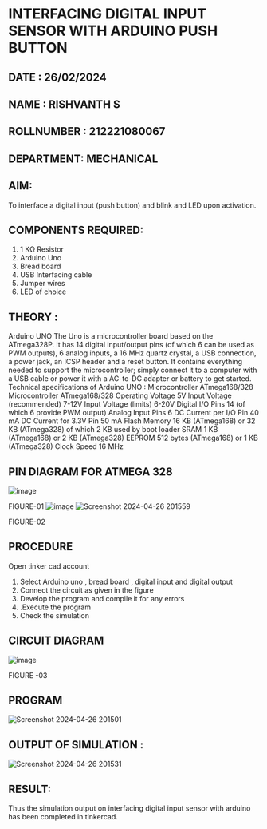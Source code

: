 # INTERFACING DIGITAL INPUT SENSOR WITH ARDUINO PUSH BUTTON
## DATE : 26/02/2024
## NAME : RISHVANTH S																		             
## ROLLNUMBER : 212221080067
## DEPARTMENT: MECHANICAL


## AIM:
To interface a digital input (push button) and blink and LED upon activation.
## COMPONENTS REQUIRED:
1.	1 KΩ Resistor 
2.	Arduino Uno 
3.	Bread board 
4.	USB Interfacing cable 
5.	Jumper wires 
6.	LED of choice 
## THEORY :
Arduino UNO
 	  The Uno is a microcontroller board based on the ATmega328P. It has 14 digital input/output pins (of which 6 can be used as PWM outputs), 6 analog inputs, a 16 MHz quartz crystal, a USB connection, a power jack, an ICSP header and a reset button. It contains everything needed to support the microcontroller; simply connect it to a computer with a USB cable or power it with a AC-to-DC adapter or battery to get started.
	Technical specifications of Arduino UNO :
Microcontroller	ATmega168/328
Microcontroller	ATmega168/328
Operating Voltage	5V
Input Voltage (recommended)	7-12V
Input Voltage (limits)	6-20V
Digital I/O Pins	14 (of which 6 provide PWM output)
Analog Input Pins	6
DC Current per I/O Pin	40 mA
DC Current for 3.3V Pin	50 mA
Flash Memory	16 KB (ATmega168) or 32 KB (ATmega328) of which 2 KB used by boot loader
SRAM	1 KB (ATmega168) or 2 KB (ATmega328)
EEPROM	512 bytes (ATmega168) or 1 KB (ATmega328)
Clock Speed	16 MHz
## PIN DIAGRAM FOR ATMEGA 328
 
![image](https://user-images.githubusercontent.com/36288975/163530394-115baee4-7ed1-49fe-9cce-d7b625e11e85.png)

FIGURE-01
![image](https://user-images.githubusercontent.com/36288975/163530431-4d390e98-0942-42d8-95b8-f57d348e6ad8.png)
![Screenshot 2024-04-26 201559](https://github.com/srishvanths/-INTERFACING-DIGITAL-INPUT-SENSOR-WITH-ARDUINO-PUSH-BUTTON-/assets/161055755/a732f04c-d3fd-46c4-8fc7-80453e2d1747)

FIGURE-02
## PROCEDURE 
 Open tinker cad account 
1.	Select Arduino uno , bread board , digital input and digital output 
2.	Connect the circuit as given in the figure 
3.	Develop the program and compile it for any errors 
4.	 .Execute the program 
5.	Check the simulation 



## CIRCUIT DIAGRAM 


![image](https://user-images.githubusercontent.com/36288975/163530437-87a0afbd-b3c9-44ad-b907-5de63486fb9d.png)



FIGURE -03




## PROGRAM 
 
 
![Screenshot 2024-04-26 201501](https://github.com/srishvanths/-INTERFACING-DIGITAL-INPUT-SENSOR-WITH-ARDUINO-PUSH-BUTTON-/assets/161055755/efc925cd-1d84-448e-8084-70328a838f17)






## OUTPUT OF SIMULATION :

![Screenshot 2024-04-26 201531](https://github.com/srishvanths/-INTERFACING-DIGITAL-INPUT-SENSOR-WITH-ARDUINO-PUSH-BUTTON-/assets/161055755/f6ef3fc6-4d77-4f7f-b41a-7e39530b7520)

## RESULT:
Thus the simulation output on interfacing digital input sensor with arduino has been completed in tinkercad.
